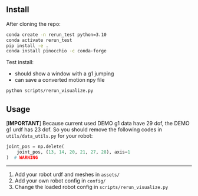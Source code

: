 

## Install

After cloning the repo:

```bash
conda create -n rerun_test python=3.10
conda activate rerun_test
pip install -e .
conda install pinocchio -c conda-forge
```

Test install:
- should show a window with a g1 jumping
- can save a converted motion npy file

```bash
python scripts/rerun_visualize.py
```

## Usage

[**IMPORTANT**] Because current used DEMO g1 data have 29 dof, the DEMO g1 urdf has 23 dof. So you should remove the following codes in `utils/data_utils.py` for your robot:

```python
joint_pos = np.delete(
    joint_pos, (13, 14, 20, 21, 27, 28), axis=1
)  # WARNING
```

---

1. Add your robot urdf and meshes in `assets/`
2. Add your own robot config in `config/`
3. Change the loaded robot config in `scripts/rerun_visualize.py`


